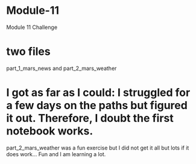 # Module-11
Module 11 Challenge
# two files
part_1_mars_news and part_2_mars_weather
# I got as far as I could: I struggled for a few days on the paths but figured it out. Therefore, I doubt the first notebook works.
part_2_mars_weather was a fun exercise but I did not get it all but lots if it does work... Fun and I am learning a lot.